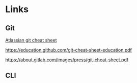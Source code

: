 # Links

## Git


[Atlassian git cheat sheet](https://www.atlassian.com/git/tutorials/atlassian-git-cheatsheet)

https://education.github.com/git-cheat-sheet-education.pdf

https://about.gitlab.com/images/press/git-cheat-sheet.pdf


## CLI